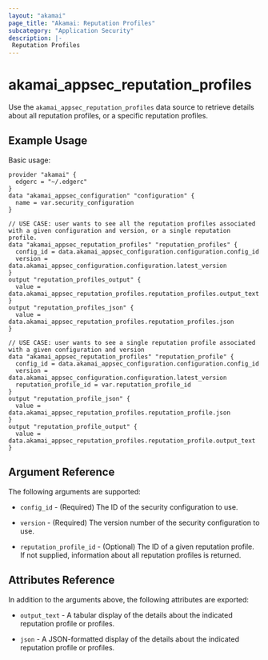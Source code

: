 ```yaml
---
layout: "akamai"
page_title: "Akamai: Reputation Profiles"
subcategory: "Application Security"
description: |-
 Reputation Profiles
---
```


# akamai_appsec_reputation_profiles

Use the `akamai_appsec_reputation_profiles` data source to retrieve details about all reputation profiles, or a specific reputation profiles.

## Example Usage

Basic usage:

```hcl
provider "akamai" {
  edgerc = "~/.edgerc"
}
data "akamai_appsec_configuration" "configuration" {
  name = var.security_configuration
}

// USE CASE: user wants to see all the reputation profiles associated with a given configuration and version, or a single reputation profile.
data "akamai_appsec_reputation_profiles" "reputation_profiles" {
  config_id = data.akamai_appsec_configuration.configuration.config_id
  version = data.akamai_appsec_configuration.configuration.latest_version
}
output "reputation_profiles_output" {
  value = data.akamai_appsec_reputation_profiles.reputation_profiles.output_text
}
output "reputation_profiles_json" {
  value = data.akamai_appsec_reputation_profiles.reputation_profiles.json
}

// USE CASE: user wants to see a single reputation profile associated with a given configuration and version
data "akamai_appsec_reputation_profiles" "reputation_profile" {
  config_id = data.akamai_appsec_configuration.configuration.config_id
  version = data.akamai_appsec_configuration.configuration.latest_version
  reputation_profile_id = var.reputation_profile_id
}
output "reputation_profile_json" {
  value = data.akamai_appsec_reputation_profiles.reputation_profile.json
}
output "reputation_profile_output" {
  value = data.akamai_appsec_reputation_profiles.reputation_profile.output_text
}
```

## Argument Reference

The following arguments are supported:

* `config_id` - (Required) The ID of the security configuration to use.

* `version` - (Required) The version number of the security configuration to use.

* `reputation_profile_id` - (Optional) The ID of a given reputation profile. If not supplied, information about all reputation profiles is returned.


## Attributes Reference

In addition to the arguments above, the following attributes are exported:

* `output_text` - A tabular display of the details about the indicated reputation profile or profiles.

* `json` - A JSON-formatted display of the details about the indicated reputation profile or profiles.

